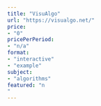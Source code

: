 ```yaml
---
title: "VisuAlgo"
url: "https://visualgo.net/"
price: 
- "0"
pricePerPeriod: 
- "n/a"
format: 
- "interactive"
- "example"
subject: 
- "algorithms"
featured: "n"
---
```

